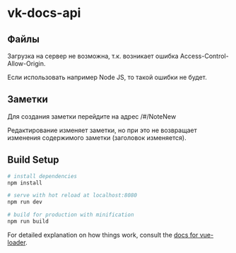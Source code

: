 # vk-docs-api

## Файлы

Загрузка на сервер не возможна, т.к. возникает ошибка Access-Control-Allow-Origin.

Если использовать например Node JS, то такой ошибки не будет.

## Заметки

Для создания заметки перейдите на адрес /#/NoteNew

Редактирование изменяет заметки, но при это не возвращает изменения содержимого заметки (заголовок изменяется).

## Build Setup

``` bash
# install dependencies
npm install

# serve with hot reload at localhost:8080
npm run dev

# build for production with minification
npm run build
```

For detailed explanation on how things work, consult the [docs for vue-loader](http://vuejs.github.io/vue-loader).
